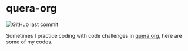 # quera-org
![GitHub last commit](https://img.shields.io/github/last-commit/shaspen/quera-org)

Sometimes I practice coding with code challenges in [quera.org](https://quera.org), here are some of my codes.